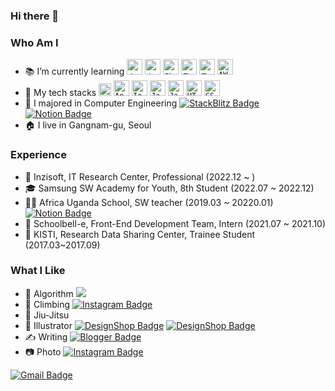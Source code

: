 ### Hi there 👋

### Who Am I
- 📚 I’m currently learning 
  <code><img height="25" src="https://user-images.githubusercontent.com/87289383/215970704-a17bfbde-e7ef-4377-b7d8-1f1ceead8d15.png" title="스프링"></code>
  <code><img height="25" src="https://user-images.githubusercontent.com/87289383/233009578-9b9c4078-8802-46bf-91f4-3cf21de603f1.png" title="스프링부트"></code>
  <code><img height="25" src="https://user-images.githubusercontent.com/87289383/233013232-1143f047-675a-4fbd-bd4c-ad9dc1133e98.png" title="리눅스"></code>
  <code><img height="25" src="https://user-images.githubusercontent.com/87289383/215968905-e76e8f55-914c-42f7-b2c6-aea30b24ea21.png" title="도커"></code>
  <code><img height="25" src="https://user-images.githubusercontent.com/87289383/233009791-1fc1d3fd-fc72-4535-b230-c66942a4b857.png" title="쿠버네티스"></code>
  <code><img height="25" src="https://user-images.githubusercontent.com/87289383/233010629-9eeedcf0-0a3c-4a0e-82bf-47e1fbabbb72.png" title="AWS"></code>
- 📘 My tech stacks 
  <code><img height="20" src="https://upload.wikimedia.org/wikipedia/commons/thumb/9/95/Vue.js_Logo_2.svg/1200px-Vue.js_Logo_2.svg.png" title="Vue.js"></code>
  <code><img height="25" src="https://cdn3.iconfinder.com/data/icons/logos-3/250/angular-256.png" title="Angular"></code>
  <code><img height="25" src="https://ionicframework.com/img/meta/logo.png" title="Ionic"></code>
  <code><img height="25" src="https://cdn-icons-png.flaticon.com/512/226/226777.png" title="Java"></code>
  <code><img height="25" src="https://user-images.githubusercontent.com/61109660/112825263-838e5680-90c6-11eb-8333-a722dd51cdbf.png" title="JavaScript"></code>
  <code><img height="25" src="https://user-images.githubusercontent.com/61109660/112825126-59d52f80-90c6-11eb-875d-a0cd23aabe25.png" title="HTML5"></code>
  <code><img height="25" src="https://user-images.githubusercontent.com/61109660/112825135-5b9ef300-90c6-11eb-87a8-ebb4be6b30a3.png" title="CSS3"></code>
- 🥇 I majored in Computer Engineering
[![StackBlitz Badge](https://img.shields.io/badge/StackBlitz-1269D3?style=flat&logo=StackBlitz&logoColor=white)](https://stackblitz.com/@iknowkis)
[![Notion Badge](https://img.shields.io/badge/Portfolio-000000?style=flat&logo=Notion&logoColor=white)](https://nowiknow.notion.site/6a650fcb7517407ca52781f60229f47d?v=400cc017088e482a83e60ebc84347af7)
- 🏠 I live in Gangnam-gu, Seoul

### Experience
- 🏢 Inzisoft, IT Research Center, Professional (2022.12 ~ )
- 🎓 Samsung SW Academy for Youth, 8th Student (2022.07 ~ 2022.12)
- 👨‍🏫 Africa Uganda School, SW teacher (2019.03 ~ 20220.01)
[![Notion Badge](https://img.shields.io/badge/Posting-aaaaaa?style=flat&logo=Notion&logoColor=white)](https://nowiknow.notion.site/fc38d96918c24a44a3015383bbbb6eaa)
- 🏬 Schoolbell-e, Front-End Development Team, Intern (2021.07 ~ 2021.10)
- 🏨 KISTI, Research Data Sharing Center, Trainee Student (2017.03~2017.09)

### What I Like
- 📐 Algorithm
<a href="https://solved.ac/iknowkis"><img src="http://mazassumnida.wtf/api/mini/generate_badge?boj=iknowkis"/></a>
- 🧗 Climbing
[![Instagram Badge](https://img.shields.io/badge/Instagram-f42112?style=flat&logo=Instagram&logoColor=white)](https://www.instagram.com/climbing_armton)
- 🥋 Jiu-Jitsu
- 🎨 Illustrator
[![DesignShop Badge](https://img.shields.io/badge/Tennis_Shop-FF9A00?style=flat&logo=adobeillustrator&logoColor=white)](https://marpple.shop/kr/armton_b)
[![DesignShop Badge](https://img.shields.io/badge/Climbing_Shop-FF9A00?style=flat&logo=adobeillustrator&logoColor=white)](https://marpple.shop/kr/climbingtshirt)
- ✍ Writing
[![Blogger Badge](https://img.shields.io/badge/TechBlog-9c38d1?style=flat&logo=Blogger&logoColor=white)](https://iknow-dev.tistory.com/)
- 📷 Photo
[![Instagram Badge](https://img.shields.io/badge/Instagram-f42112?style=flat&logo=Instagram&logoColor=white)](https://www.instagram.com/iknowarmton)

[![Gmail Badge](https://img.shields.io/badge/Gmail-324878?style=flat&logo=Gmail&logoColor=white)](mailto:iknowkis@gmail.com)

